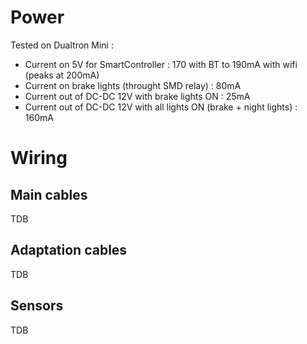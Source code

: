 # Power
Tested on Dualtron Mini :
- Current on 5V for SmartController : 170 with BT to 190mA with wifi (peaks at 200mA)
- Current on brake lights (throught SMD relay) : 80mA
- Current out of DC-DC 12V with brake lights ON : 25mA
- Current out of DC-DC 12V with all lights ON (brake + night lights) : 160mA

# Wiring
## Main cables
TDB

## Adaptation cables
TDB

## Sensors
TDB
